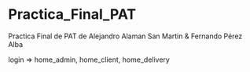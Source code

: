 # Practica_Final_PAT
Practica Final de PAT de Alejandro Alaman San Martin &amp; Fernando Pérez Alba

login => home_admin, home_client, home_delivery
